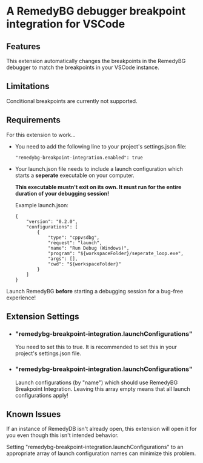 # A RemedyBG debugger breakpoint integration for VSCode

## Features

This extension automatically changes the breakpoints in the RemedyBG debugger to match the breakpoints in your VSCode instance.

## Limitations

Conditional breakpoints are currently not supported.

## Requirements

For this extension to work...
- You need to add the following line to your project's settings.json file:
    ```
    "remedybg-breakpoint-integration.enabled": true
    ```
- Your launch.json file needs to include a launch configuration which starts a **seperate** executable on your computer.
    
    **This executable mustn't exit on its own. It must run for the entire duration of your debugging session!**
    
    Example launch.json:

    ```
    {
        "version": "0.2.0",
        "configurations": [
            {
                "type": "cppvsdbg",
                "request": "launch",
                "name": "Run Debug (Windows)",
                "program": "${workspaceFolder}/seperate_loop.exe",
                "args": [],
                "cwd": "${workspaceFolder}"
            }
        ]
    }
    ```


Launch RemedyBG **before** starting a debugging session for a bug-free experience!

## Extension Settings

- ### "remedybg-breakpoint-integration.launchConfigurations"

    You need to set this to true. It is recommended to set this in your project's settings.json file.

- ### "remedybg-breakpoint-integration.launchConfigurations"

    Launch configurations (by "name") which should use RemedyBG Breakpoint Integration. Leaving this array empty means that all launch configurations apply!

## Known Issues

If an instance of RemedyDB isn't already open, this extension will open it for you even though this isn't intended behavior. 

Setting "remedybg-breakpoint-integration.launchConfigurations" to an appropriate array of launch configuration names can minimize this problem.

